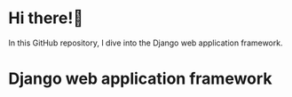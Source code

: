 # Hi there!👋

In this GitHub repository, I dive into the Django web application framework.

# Django web application framework
